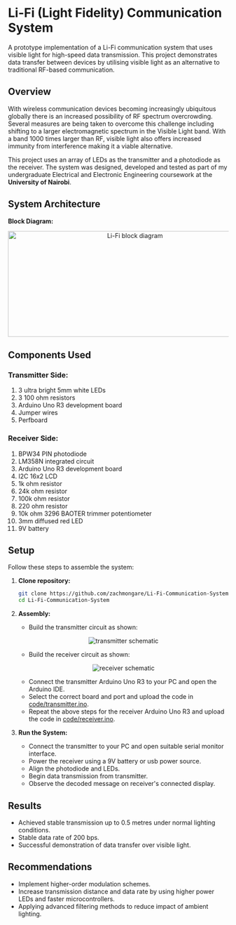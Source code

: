 # Li-Fi (Light Fidelity) Communication System
A prototype implementation of a Li-Fi communication system that uses visible light for high-speed data transmission.
This project demonstrates data transfer between devices by utilising visible light as an alternative to traditional RF-based communication.

## Overview
With wireless communication devices becoming increasingly ubiquitous globally there is an increased possibility of RF spectrum overcrowding. Several measures are being taken to overcome this challenge including shifting to a larger electromagnetic spectrum in the Visible Light band.
With a band 1000 times larger than RF, visible light also offers increased immunity from interference making it a viable alternative. 

This project uses an array of LEDs as the transmitter and a photodiode as the receiver. The system was designed, developed and tested as part of my undergraduate Electrical and Electronic Engineering coursework at the **University of Nairobi**. 

## System Architecture
**Block Diagram:**
<p align="center">
<img width="564" height="241" alt="Li-Fi block diagram" src="https://github.com/user-attachments/assets/871b63cb-f088-4d32-8d6a-96f9957155e2" />
</p>

## Components Used
### Transmitter Side:
1. 3 ultra bright 5mm white LEDs
2. 3 100 ohm resistors
3. Arduino Uno R3 development board
4. Jumper wires
5. Perfboard

### Receiver Side:
1. BPW34 PIN photodiode
2. LM358N integrated circuit
3. Arduino Uno R3 development board
4. I2C 16x2 LCD
5. 1k ohm resistor
6. 24k ohm resistor
7. 100k ohm resistor
8. 220 ohm resistor
9. 10k ohm 3296 BAOTER trimmer potentiometer
10. 3mm diffused red LED
11. 9V battery

## Setup
Follow these steps to assemble the system:
1. **Clone repository:**
   ```bash
   git clone https://github.com/zachmongare/Li-Fi-Communication-System.git
   cd Li-Fi-Communication-System
2. **Assembly:**
   - Build the transmitter circuit as shown:
   <p align="center">
   <img src="schematics/transmitter_schematic.png" alt="transmitter schematic"  />
   </p>
   
   - Build the receiver circuit as shown:
   <p align="center">
   <img src="schematics/receiver_schematic.png" alt="receiver schematic"  />
   </p>
   
   - Connect the transmitter Arduino Uno R3 to your PC and open the Arduino IDE.
   - Select the correct board and port and upload the code in [code/transmitter.ino](code/transmitter.ino).
   - Repeat the above steps for the receiver Arduino Uno R3 and upload the code in [code/receiver.ino](code/receiver.ino).
4. **Run the System:**
   - Connect the transmitter to your PC and open suitable serial monitor interface.
   - Power the receiver using a 9V battery or usb power source.
   - Align the photodiode and LEDs.
   - Begin data transmission from transmitter.
   - Observe the decoded message on receiver's connected display.
  
## Results
- Achieved stable transmission up to 0.5 metres under normal lighting conditions.
- Stable data rate of 200 bps.
- Successful demonstration of data transfer over visible light.

## Recommendations
- Implement higher-order modulation schemes.
- Increase transmission distance and data rate by using higher power LEDs and faster microcontrollers.
- Applying advanced filtering methods to reduce impact of ambient lighting.
